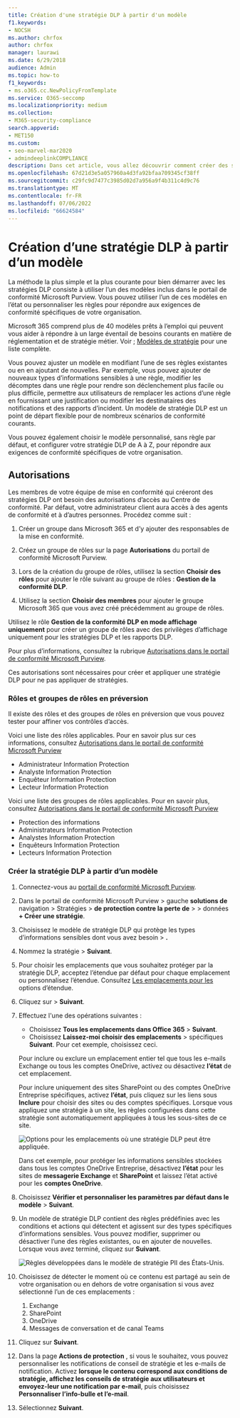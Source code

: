 ```yaml
---
title: Création d'une stratégie DLP à partir d'un modèle
f1.keywords:
- NOCSH
ms.author: chrfox
author: chrfox
manager: laurawi
ms.date: 6/29/2018
audience: Admin
ms.topic: how-to
f1_keywords:
- ms.o365.cc.NewPolicyFromTemplate
ms.service: O365-seccomp
ms.localizationpriority: medium
ms.collection:
- M365-security-compliance
search.appverid:
- MET150
ms.custom:
- seo-marvel-mar2020
- admindeeplinkCOMPLIANCE
description: Dans cet article, vous allez découvrir comment créer des stratégies DLP à l’aide de l’un des modèles inclus dans Office 365.
ms.openlocfilehash: 67d21d3e5a057960a4d3fa92bfaa709345cf38ff
ms.sourcegitcommit: c29fc9d7477c3985d02d7a956a9f4b311c4d9c76
ms.translationtype: MT
ms.contentlocale: fr-FR
ms.lasthandoff: 07/06/2022
ms.locfileid: "66624584"
---
```

# <a name="create-a-dlp-policy-from-a-template"></a>Création d’une stratégie DLP à partir d’un modèle

La méthode la plus simple et la plus courante pour bien démarrer avec les stratégies DLP consiste à utiliser l’un des modèles inclus dans le portail de conformité Microsoft Purview. Vous pouvez utiliser l’un de ces modèles en l’état ou personnaliser les règles pour répondre aux exigences de conformité spécifiques de votre organisation.

Microsoft 365 comprend plus de 40 modèles prêts à l’emploi qui peuvent vous aider à répondre à un large éventail de besoins courants en matière de réglementation et de stratégie métier. Voir ; [Modèles de stratégie](dlp-policy-reference.md#policy-templates) pour une liste complète. 

Vous pouvez ajuster un modèle en modifiant l’une de ses règles existantes ou en en ajoutant de nouvelles. Par exemple, vous pouvez ajouter de nouveaux types d’informations sensibles à une règle, modifier les décomptes dans une règle pour rendre son déclenchement plus facile ou plus difficile, permettre aux utilisateurs de remplacer les actions d’une règle en fournissant une justification ou modifier les destinataires des notifications et des rapports d’incident. Un modèle de stratégie DLP est un point de départ flexible pour de nombreux scénarios de conformité courants.

Vous pouvez également choisir le modèle personnalisé, sans règle par défaut, et configurer votre stratégie DLP de A à Z, pour répondre aux exigences de conformité spécifiques de votre organisation.

## <a name="permissions"></a>Autorisations

Les membres de votre équipe de mise en conformité qui créeront des stratégies DLP ont besoin des autorisations d’accès au Centre de conformité. Par défaut, votre administrateur client aura accès à des agents de conformité et à d’autres personnes. Procédez comme suit :
  
1. Créer un groupe dans Microsoft 365 et d’y ajouter des responsables de la mise en conformité.
    
2. Créez un groupe de rôles sur la page **Autorisations** du portail de conformité Microsoft Purview. 

3. Lors de la création du groupe de rôles, utilisez la section **Choisir des rôles** pour ajouter le rôle suivant au groupe de rôles : **Gestion de la conformité DLP**.
    
4. Utilisez la section **Choisir des membres** pour ajouter le groupe Microsoft 365 que vous avez créé précédemment au groupe de rôles.

Utilisez le rôle **Gestion de la conformité DLP en mode affichage uniquement** pour créer un groupe de rôles avec des privilèges d’affichage uniquement pour les stratégies DLP et les rapports DLP.

Pour plus d’informations, consultez la rubrique [Autorisations dans le portail de conformité Microsoft Purview](microsoft-365-compliance-center-permissions.md).
  
Ces autorisations sont nécessaires pour créer et appliquer une stratégie DLP pour ne pas appliquer de stratégies.

### <a name="roles-and-role-groups-in-preview"></a>Rôles et groupes de rôles en préversion

Il existe des rôles et des groupes de rôles en préversion que vous pouvez tester pour affiner vos contrôles d’accès.

Voici une liste des rôles applicables. Pour en savoir plus sur ces informations, consultez [Autorisations dans le portail de conformité Microsoft Purview](microsoft-365-compliance-center-permissions.md)

- Administrateur Information Protection
- Analyste Information Protection
- Enquêteur Information Protection
- Lecteur Information Protection

Voici une liste des groupes de rôles applicables. Pour en savoir plus, consultez [Autorisations dans le portail de conformité Microsoft Purview](microsoft-365-compliance-center-permissions.md)

- Protection des informations
- Administrateurs Information Protection
- Analystes Information Protection
- Enquêteurs Information Protection
- Lecteurs Information Protection

### <a name="create-the-dlp-policy-from-a-template"></a>Créer la stratégie DLP à partir d’un modèle

1. Connectez-vous au <a href="https://go.microsoft.com/fwlink/p/?linkid=2077149" target="_blank">portail de conformité Microsoft Purview</a>.

2. Dans le portail de conformité Microsoft Purview \> gauche  **solutions de** navigation \> Stratégies \> **de protection contre la perte de** \> \> données **+ Créer une stratégie**.

3. Choisissez le modèle de stratégie DLP qui protège les types d’informations sensibles dont vous avez besoin \> **.**

4. Nommez la stratégie \> **Suivant**.
 
<!--In this example, you'll select **Privacy** \> **U.S. Personally Identifiable Information (PII) Data** because it already includes most of the types of sensitive information that you want to protect - you'll add a couple later.

    When you select a template, you can read the description on the right to learn what types of sensitive information the template protects.

    ![Page for choosing a DLP policy template.](../media/775266f6-ad87-4080-8d7c-97f2e7403b30.png)-->

5. Pour choisir les emplacements que vous souhaitez protéger par la stratégie DLP, acceptez l’étendue par défaut pour chaque emplacement ou personnalisez l’étendue. Consultez [Les emplacements pour les](dlp-policy-reference.md#locations) options d’étendue.

6. Cliquez sur \> **Suivant**.
 
1. Effectuez l'une des opérations suivantes :

   - Choisissez **Tous les emplacements dans Office 365** \> **Suivant**.
   - Choisissez **Laissez-moi choisir des emplacements** \> spécifiques **Suivant**. Pour cet exemple, choisissez ceci.

   Pour inclure ou exclure un emplacement entier tel que tous les e-mails Exchange ou tous les comptes OneDrive, activez ou désactivez **l’état** de cet emplacement.

   Pour inclure uniquement des sites SharePoint ou des comptes OneDrive Entreprise spécifiques, activez **l’état**, puis cliquez sur les liens sous **Inclure** pour choisir des sites ou des comptes spécifiques. Lorsque vous appliquez une stratégie à un site, les règles configurées dans cette stratégie sont automatiquement appliquées à tous les sous-sites de ce site.

   ![Options pour les emplacements où une stratégie DLP peut être appliquée.](../media/all-locations.png)

   Dans cet exemple, pour protéger les informations sensibles stockées dans tous les comptes OneDrive Entreprise, désactivez **l’état** pour les sites de **messagerie Exchange** et **SharePoint** et laissez l’état activé pour les **comptes OneDrive**.

7. Choisissez **Vérifier et personnaliser les paramètres par défaut dans le modèle** \> **Suivant**.

8. Un modèle de stratégie DLP contient des règles prédéfinies avec les conditions et actions qui détectent et agissent sur des types spécifiques d’informations sensibles. Vous pouvez modifier, supprimer ou désactiver l’une des règles existantes, ou en ajouter de nouvelles. Lorsque vous avez terminé, cliquez sur **Suivant**.

    ![Règles développées dans le modèle de stratégie PII des États-Unis.](../media/3bc9f1b6-f8ad-4334-863a-24448bb87687.png)

9. Choisissez de détecter le moment où ce contenu est partagé au sein de votre organisation ou en dehors de votre organisation si vous avez sélectionné l’un de ces emplacements :
    1. Exchange
    1. SharePoint
    1. OneDrive
    1. Messages de conversation et de canal Teams 

10. Cliquez sur **Suivant**.

11. Dans la page **Actions de protection** , si vous le souhaitez, vous pouvez personnaliser les notifications de conseil de stratégie et les e-mails de notification. Activez **lorsque le contenu correspond aux conditions de stratégie, affichez les conseils de stratégie aux utilisateurs et envoyez-leur une notification par e-mail**, puis choisissez **Personnaliser l’info-bulle et l’e-mail**.
12. Sélectionnez **Suivant**.


<!--    In this example, the U.S. PII Data template includes two predefined rules:

   - **Low volume of content detected U.S. PII** This rule looks for files containing between 1 and 10 occurrences of each of three types of sensitive information (ITIN, SSN, and U.S. passport numbers), where the files are shared with people outside the organization. If found, the rule sends an email notification to the primary site collection administrator, document owner, and person who last modified the document.

   - **High volume of content detected U.S. PII** This rule looks for files containing 10 or more occurrences of each of the same three sensitive information types, where the files are shared with people outside the organization. If found, this action also sends an email notification, plus it restricts access to the file. For content in a OneDrive for Business account, this means that permissions for the document are restricted for everyone except the primary site collection administrator, document owner, and person who last modified the document.

    To meet your organization's specific requirements, you may want to make the rules easier to trigger, so that a single occurrence of sensitive information is enough to block access for external users. After looking at these rules, you understand that you don't need low and high count rules—you need only a single rule that blocks access if any occurrence of sensitive information is found.

    So you expand the rule named **Low volume of content detected U.S. PII** \> **Delete rule**.

    ![Delete rule button.](../media/bc36f7d2-0fae-4af1-92e8-95ba51077b12.png)

9. Now, in this example, you need to add two sensitive information types (U.S. bank account numbers and U.S. driver's license numbers), allow people to override a rule, and change the count to any occurrence. You can do all of this by editing one rule, so select **High volume of content detected U.S. PII** \> **Edit rule**.

    ![Edit rule button.](../media/eaf54067-4945-4c98-8dd6-fb2c5d6de075.png)

10. To add a sensitive information type, in the **Conditions** section \> **Add or change types**. Then, under **Add or change types** \> choose **Add** \> select **U.S. Bank Account Number** and **U.S. Driver's License Number** \> **Add** \> **Done**.

    ![Option to Add or change types.](../media/c6c3ae86-f7db-40a8-a6e4-db11692024be.png)

    ![Add or change types pane.](../media/fdbb96af-b914-4a6c-a97b-bbd014689965.png)

11. To change the count (the number of instances of sensitive information required to trigger the rule), under **Instance count** \> choose the **min** value for each type \> enter 1. The minimum count cannot be empty. The maximum count can be empty; an empty **max** value convert to **any**.

    When finished, the min count for all of the sensitive information types should be **1** and the max count should be **any**. In other words, any occurrence of this type of sensitive information will satisfy this condition.

    ![Instance counts for sensitive information types.](../media/5c6e08cb-59a9-4558-b54b-d899836d4737.png)

12. For the final customization, you don't want your DLP policies to block people from doing their work when they have a valid business justification or encounter a false positive, so you want the user notification to include options to override the blocking action.

    In the **User notifications** section, you can see that email notifications and policy tips are turned on by default for this rule in the template.

    In the **User overrides** section, you can see that overrides for a business justification are turned on, but overrides to report false positives are not. Choose **Override the rule automatically if they report it as a false positive**.

    ![User notifications section and User overrides section.](../media/62720e7a-a939-4c03-b414-67748f3d64a0.png)

13. At the top of the rule editor, change the name of this rule from the default **High volume of content detected U.S. PII** to **Any content detected with U.S. PII** because it's now triggered by any occurrence of its sensitive information types.

14. At the bottom of the rule editor \> **Save**.

15. Review the conditions and actions for this rule \> **Next**.

    On the right, notice the **Status** switch for the rule. If you turn off an entire policy, all rules contained in the policy are also turned off. However, here you can turn off a specific rule without turning off the entire policy. This can be useful when you need to investigate a rule that is generating a large number of false positives.

16. On the next page, read and understand the following, and then choose whether to turn on the rule or test it out first \> **Next**.

     Before you create your DLP policies, you should consider rolling them out gradually to assess their impact and test their effectiveness before you fully enforce them. For example, you don't want a new DLP policy to unintentionally block access to thousands of documents that people require to get their work done.

    If you're creating DLP policies with a large potential impact, we recommend following this sequence:

17. Start in test mode without Policy Tips and then use the DLP reports to assess the impact. You can use DLP reports to view the number, location, type, and severity of policy matches. Based on the results, you can fine tune the rules as needed. In test mode, DLP policies will not impact the productivity of people working in your organization.

18. Move to Test mode with notifications and Policy Tips so that you can begin to teach users about your compliance policies and prepare them for the rules that are going to be applied. At this stage, you can also ask users to report false positives so that you can further refine the rules.

19. Turn on the policies so that the rules are enforced and the content's protected. Continue to monitor the DLP reports and any incident reports or notifications to make sure that the results are what you intend.

    ![Options for using test mode and turning on policy.](../media/49fafaac-c6cb-41de-99c4-c43c3e380c3a.png)

20. Review your settings for this policy \> choose **Create**.

After you create and turn on a DLP policy, it's deployed to any content sources that it includes, such as SharePoint Online sites or OneDrive for Business accounts, where the policy begins automatically enforcing its rules on that content.


## Example: Identify sensitive information across all OneDrive for Business sites and restrict access for people outside your organization

OneDrive for Business accounts make it easy for people across your organization to collaborate and share documents. But a common concern for compliance officers is that sensitive information stored in OneDrive for Business accounts may be inadvertently shared with people outside your organization. A DLP policy can help mitigate this risk.

In this example, you'll create a DLP policy that identifies U.S. PII data, which includes Individual Taxpayer Identification Numbers (ITIN), Social Security Numbers, and U.S. passport numbers. You'll get started by using a template, and then you'll modify the template to meet your organization's compliance requirements—specifically, you'll:

- Add a couple of types of sensitive information—U.S. bank account numbers and U.S. driver's license numbers—so that the DLP policy protects even more of your sensitive data.

- Make the policy more sensitive, so that a single occurrence of sensitive information is enough to restrict access for external users.

- Allow users to override the actions by providing a business justification or reporting a false positive. This way, your DLP policy won't prevent people in your organization from getting their work done, provided they have a valid business reason for sharing the sensitive information.


## View the status of a DLP policy

At any time, you can view the status of your DLP policies on the **Policy** page in the **Data loss prevention** section of the Microsoft Purview compliance portal. Here you can find important information, such as whether a policy was successfully enabled or disabled, or whether the policy is in test mode.

Here are the different statuses and what they mean.

<br>

****

|Status|Explanation|
|---|---|
|**Turning on...**|The policy is being deployed to the content sources that it includes. The policy is not yet enforced on all sources.|
|**Testing, with notifications**|The policy is in test mode. The actions in a rule are not applied, but policy matches are collected and can be viewed by using the DLP reports. Notifications about policy matches are sent to the specified recipients.|
|**Testing, without notifications**|The policy is in test mode. The actions in a rule are not applied, but policy matches are collected and can be viewed by using the DLP reports. Notifications about policy matches are not sent to the specified recipients.|
|**On**|The policy is active and enforced. The policy was successfully deployed to all its content sources.|
|**Turning off...**|The policy is being removed from the content sources that it includes. The policy may still be active and enforced on some sources. Turning off a policy may take up to 45 minutes.|
|**Off**|The policy is not active and not enforced. The settings for the policy (sources, keywords, duration, etc) are saved.|
|**Deleting...**|The policy is in the process of being deleted. The policy is not active and not enforced. It normally takes an hour for a policy to delete.|
|

## Turn off a DLP policy

You can edit or turn off a DLP policy at any time. Turning off a policy disables all of the rules in the policy.

To edit or turn off a DLP policy, on the **Policy** page \> select the policy \> **Edit policy**.

![Edit policy button.](../media/ce319e92-0519-44fe-9507-45a409eaefe4.png)

In addition, you can turn off each rule individually by editing the policy and then toggling off the **Status** of that rule, as described above.

## More information

- [Learn about data loss prevention](dlp-learn-about-dlp.md)
- [Send notifications and show policy tips for DLP policies](use-notifications-and-policy-tips.md)
- [Create a DLP policy to protect documents with FCI or other properties](protect-documents-that-have-fci-or-other-properties.md)
- [What the DLP policy templates include](what-the-dlp-policy-templates-include.md)
- [Sensitive information type entity definitions](sensitive-information-type-entity-definitions.md)
